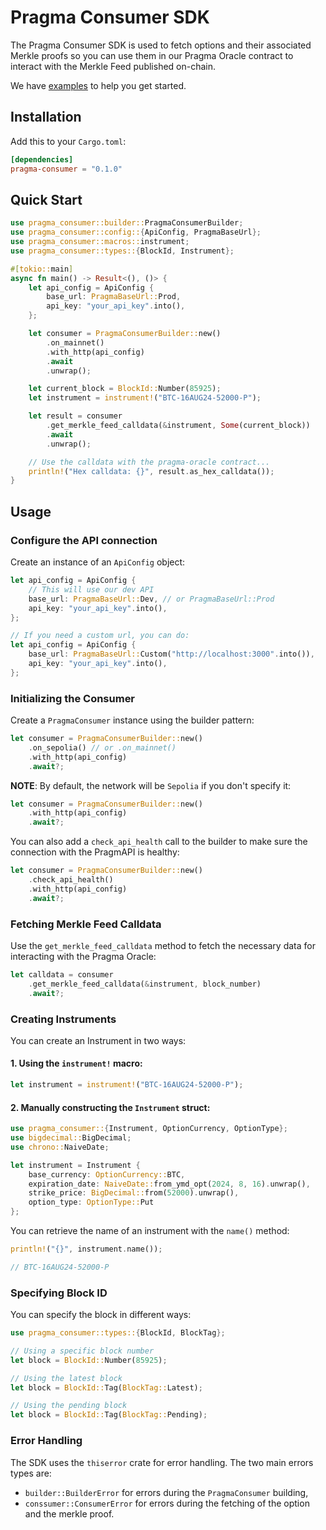# Pragma Consumer SDK

The Pragma Consumer SDK is used to fetch options and their associated Merkle proofs so you can use them in our Pragma Oracle contract to interact with the Merkle Feed published on-chain.

We have [examples](./examples/src/) to help you get started.

## Installation

Add this to your `Cargo.toml`:

```toml
[dependencies]
pragma-consumer = "0.1.0"
```

## Quick Start

```rust
use pragma_consumer::builder::PragmaConsumerBuilder;
use pragma_consumer::config::{ApiConfig, PragmaBaseUrl};
use pragma_consumer::macros::instrument;
use pragma_consumer::types::{BlockId, Instrument};

#[tokio::main]
async fn main() -> Result<(), ()> {
    let api_config = ApiConfig {
        base_url: PragmaBaseUrl::Prod,
        api_key: "your_api_key".into(),
    };

    let consumer = PragmaConsumerBuilder::new()
        .on_mainnet()
        .with_http(api_config)
        .await
        .unwrap();

    let current_block = BlockId::Number(85925);
    let instrument = instrument!("BTC-16AUG24-52000-P");

    let result = consumer
        .get_merkle_feed_calldata(&instrument, Some(current_block))
        .await
        .unwrap();

    // Use the calldata with the pragma-oracle contract...
    println!("Hex calldata: {}", result.as_hex_calldata());
}
```

## Usage

### Configure the API connection

Create an instance of an `ApiConfig` object:

```rust
let api_config = ApiConfig {
    // This will use our dev API
    base_url: PragmaBaseUrl::Dev, // or PragmaBaseUrl::Prod
    api_key: "your_api_key".into(),
};

// If you need a custom url, you can do:
let api_config = ApiConfig {
    base_url: PragmaBaseUrl::Custom("http://localhost:3000".into()),
    api_key: "your_api_key".into(),
};
```

### Initializing the Consumer

Create a `PragmaConsumer` instance using the builder pattern:

```rust
let consumer = PragmaConsumerBuilder::new()
    .on_sepolia() // or .on_mainnet()
    .with_http(api_config)
    .await?;
```

**NOTE**: By default, the network will be `Sepolia` if you don't specify it:

```rust
let consumer = PragmaConsumerBuilder::new()
    .with_http(api_config)
    .await?;
```

You can also add a `check_api_health` call to the builder to make sure the connection with the PragmAPI is healthy:

```rust
let consumer = PragmaConsumerBuilder::new()
    .check_api_health()
    .with_http(api_config)
    .await?;
```

### Fetching Merkle Feed Calldata

Use the `get_merkle_feed_calldata` method to fetch the necessary data for interacting with the Pragma Oracle:

```rust
let calldata = consumer
    .get_merkle_feed_calldata(&instrument, block_number)
    .await?;
```

### Creating Instruments

You can create an Instrument in two ways:

#### 1. Using the `instrument!` macro:

```rust
let instrument = instrument!("BTC-16AUG24-52000-P");
```

#### 2. Manually constructing the `Instrument` struct:

```rust
use pragma_consumer::{Instrument, OptionCurrency, OptionType};
use bigdecimal::BigDecimal;
use chrono::NaiveDate;

let instrument = Instrument {
    base_currency: OptionCurrency::BTC,
    expiration_date: NaiveDate::from_ymd_opt(2024, 8, 16).unwrap(),
    strike_price: BigDecimal::from(52000).unwrap(),
    option_type: OptionType::Put
};
```

You can retrieve the name of an instrument with the `name()` method:

```rust
println!("{}", instrument.name());

// BTC-16AUG24-52000-P
```

### Specifying Block ID

You can specify the block in different ways:

```rust
use pragma_consumer::types::{BlockId, BlockTag};

// Using a specific block number
let block = BlockId::Number(85925);

// Using the latest block
let block = BlockId::Tag(BlockTag::Latest);

// Using the pending block
let block = BlockId::Tag(BlockTag::Pending);
```

### Error Handling

The SDK uses the `thiserror` crate for error handling. The two main errors types are:

- `builder::BuilderError` for errors during the `PragmaConsumer` building,
- `conssumer::ConsumerError` for errors during the fetching of the option and the merkle proof.
